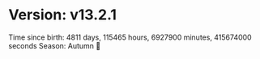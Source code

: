 # Version: v13.2.1
Time since birth: 4811 days, 115465 hours, 6927900 minutes, 415674000 seconds
Season: Autumn 🍁
